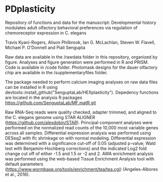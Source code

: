 # PDplasticity
Repository of functions and data for the manuscript: Developmental history modulates adult olfactory behavioral preferences via regulation of chemoreceptor expression in C. elegans

Travis Kyani-Rogers, Alison Philbrook, Ian G. McLachlan, Steven W. Flavell, Michael P. O’Donnell and Piali Sengupta

Raw data are available in the /rawdata folder in this repository, organized by figure. Analyses and figure generation were performed in R and PRISM. Code is available in /code folder. Photomask designs for the dauer olfactory chip are available in the /supplementaryfiles folder.

The package needed to perform calcium imaging analyses on raw data files can be installed in R using devtools::install_github("SenguptaLab/HEXplasticity"). Depedency functions are located in the analysis R packages https://github.com/SenguptaLab/MF.matR.git

Raw RNA-Seq reads were quality checked, adapter trimmed, and aligned to the C. elegans genome using STAR ALIGNER (https://github.com/alexdobin/STAR). Principal component analyses were performed on the normalized read counts of the 10,000 most variable genes across all samples. Differential expression analysis was performed using DESeq2 with lfc shrinkage on with normal modeling. Differential expression was determined with a significance cut-off of 0.05 (adjusted p-value; Wald test with Benjamini-Hochberg corrections) and the indicated Log2 fold change cut off of either -1.5 and 1.5 or -2 and  2. AWA enrichment analysis was performed using the web-based Tissue Enrichment Analysis tool with default parameters (https://www.wormbase.org/tools/enrichment/tea/tea.cgi) (Angeles-Albores et al., 2016).
